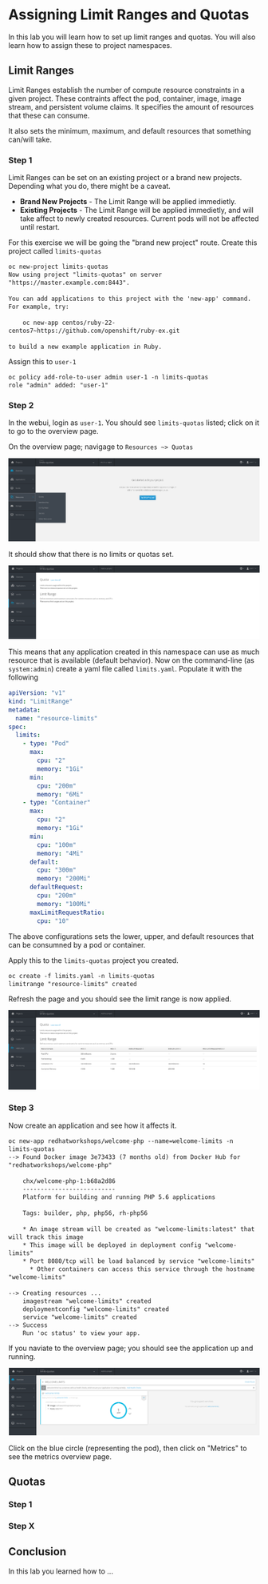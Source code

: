 # Assigning Limit Ranges and Quotas

In this lab you will learn how to set up limit ranges and quotas. You will also learn how to assign these to project namespaces.

## Limit Ranges

Limit Ranges establish the number of compute resource constraints in a given project. These contraints affect the pod, container, image, image stream, and persistent volume claims. It specifies the amount of resources that these can consume. 

It also sets the minimum, maximum, and default resources that something can/will take.

### Step 1

Limit Ranges can be set on an existing project or a brand new projects. Depending what you do, there might be a caveat.

* **Brand New Projects** - The Limit Range will be applied immedietly.
* **Existing Projects**  - The Limit Range will be applied immedietly, and will take affect to newly created resources. Current pods will not be affected until restart.

For this exercise we will be going the "brand new project" route. Create this project called `limits-quotas`

```
oc new-project limits-quotas
Now using project "limits-quotas" on server "https://master.example.com:8443".

You can add applications to this project with the 'new-app' command. For example, try:

    oc new-app centos/ruby-22-centos7~https://github.com/openshift/ruby-ex.git

to build a new example application in Ruby.

```

Assign this  to `user-1`

```
oc policy add-role-to-user admin user-1 -n limits-quotas
role "admin" added: "user-1"
```

### Step 2

In the webui, login as `user-1`. You should see `limits-quotas` listed; click on it to go to the overview page.

On the overview page; navigage to `Resources ~> Quotas` 

![image](images/nolimits-quotas.png)

It should show that there is no limits or quotas set. 

![image](images/noquotalimits-overview.png)

This means that any application created in this namespace can use as much resource that is available (default behavior). Now on the command-line (as `system:admin`) create a yaml file called `limits.yaml`. Populate it with the following

```yaml
apiVersion: "v1"
kind: "LimitRange"
metadata:
  name: "resource-limits"
spec:
  limits:
    - type: "Pod"
      max:
        cpu: "2"
        memory: "1Gi"
      min:
        cpu: "200m"
        memory: "6Mi"
    - type: "Container"
      max:
        cpu: "2"
        memory: "1Gi"
      min:
        cpu: "100m"
        memory: "4Mi"
      default:
        cpu: "300m"
        memory: "200Mi"
      defaultRequest:
        cpu: "200m"
        memory: "100Mi"
      maxLimitRequestRatio:
        cpu: "10"
```

The above configurations sets the lower, upper, and default resources that can be consumned by a pod or container.

Apply this to the `limits-quotas` project you created.

```
oc create -f limits.yaml -n limits-quotas
limitrange "resource-limits" created
```

Refresh the page and you should see the limit range is now applied.

![image](images/applied-limits-screen.png)

### Step 3

Now create an application and see how it affects it.

```
oc new-app redhatworkshops/welcome-php --name=welcome-limits -n limits-quotas
--> Found Docker image 3e73433 (7 months old) from Docker Hub for "redhatworkshops/welcome-php"

    chx/welcome-php-1:b68a2d86 
    -------------------------- 
    Platform for building and running PHP 5.6 applications

    Tags: builder, php, php56, rh-php56

    * An image stream will be created as "welcome-limits:latest" that will track this image
    * This image will be deployed in deployment config "welcome-limits"
    * Port 8080/tcp will be load balanced by service "welcome-limits"
      * Other containers can access this service through the hostname "welcome-limits"

--> Creating resources ...
    imagestream "welcome-limits" created
    deploymentconfig "welcome-limits" created
    service "welcome-limits" created
--> Success
    Run 'oc status' to view your app.
```

If you naviate to the overview page; you should see the application up and running.

![image](images/apprunning-limits.png)

Click on the blue circle (representing the pod), then click on "Metrics" to see the metrics overview page.

## Quotas

### Step 1

### Step X

## Conclusion

In this lab you learned how to ...
